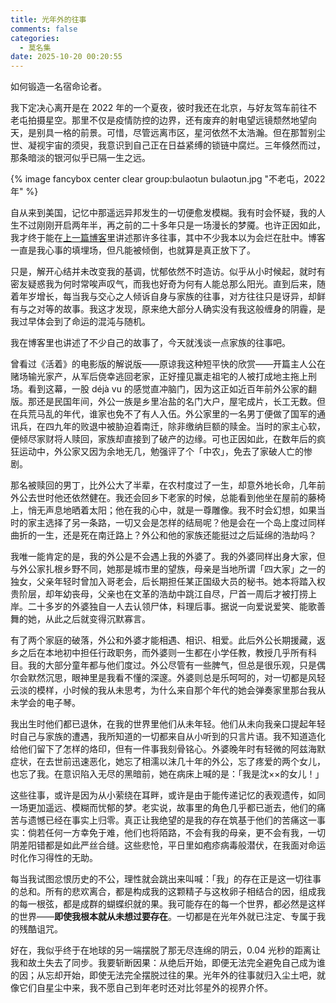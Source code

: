 ```yaml
---
title: 光年外的往事
comments: false
categories:
  - 莫名集
date: 2025-10-20 00:20:55
---
```


如何锻造一名宿命论者。

<!-- excerpt -->

我下定决心离开是在 2022 年的一个夏夜，彼时我还在北京，与好友驾车前往不老屯拍摄星空。那里不仅是疫情防控的边界，还有废弃的射电望远镜颓然地望向天，是别具一格的前景。可惜，尽管远离市区，星河依然不太浩瀚。但在那暂别尘世、凝视宇宙的须臾，我意识到自己正在日益紧缚的锁链中腐烂。三年倏然而过，那条暗淡的银河似乎已隔一生之远。

{% image fancybox center clear group:bulaotun bulaotun.jpg "不老屯，2022 年" %}

自从来到美国，记忆中那遥远异邦发生的一切便愈发模糊。我有时会怀疑，我的人生不过刚刚开启两年半，再之前的二十多年只是一场漫长的梦魇。也许正因如此，我才终于能在[上一篇博客](https://blog.moy.cat/2025/05/25/%E5%8F%8D%E5%87%BA%E7%94%9F%E4%B8%BB%E4%B9%89/)里讲述那许多往事，其中不少我本以为会烂在肚中。博客一直是我心事的填埋场，但凡能被倾倒，也就算是真正放下了。

只是，解开心结并未改变我的基调，忧郁依然不时造访。似乎从小时候起，就时有密友疑惑我为何时常唉声叹气，而我也好奇为何有人能总那么阳光。直到后来，随着年岁增长，每当我与交心之人倾诉自身与家族的往事，对方往往只是讶异，却鲜有与之对等的故事。我这才发现，原来绝大部分人确实没有我这般缠身的阴霾，是我过早体会到了命运的混沌与随机。

我在博客里也讲述了不少自己的故事了，今天就浅谈一点家族的往事吧。

曾看过《活着》的电影版的解说版——原谅我这种短平快的欣赏——开篇主人公在赌场输光家产，从军后侥幸逃回老家，正好撞见赢走祖宅的人被打成地主拖上刑场。看到这幕，一股 déjà vu 的感觉直冲脑门，因为这正如近百年前外公家的翻版。那还是民国年间，外公一族是乡里冶盐的名门大户，屋宅成片，长工无数。但在兵荒马乱的年代，谁家也免不了有人入伍。外公家里的一名男丁便做了国军的通讯兵，在四九年的败退中被胁迫着南迁，除非缴纳巨额的赎金。当时的家主心软，便倾尽家财将人赎回，家族却直接到了破产的边缘。可也正因如此，在数年后的疯狂运动中，外公家又因为余地无几，勉强评了个「中农」，免去了家破人亡的惨剧。

那名被赎回的男丁，比外公大了半辈，在农村度过了一生，却意外地长命，几年前外公去世时他还依然健在。我还会回乡下老家的时候，总能看到他坐在屋前的藤椅上，悄无声息地晒着太阳；他在我的心中，就是一尊雕像。我不时会幻想，如果当时的家主选择了另一条路，一切又会是怎样的结局呢？他是会在一个岛上度过同样曲折的一生，还是死在南迁路上？外公和他的家族还能挺过之后延绵的浩劫吗？

我唯一能肯定的是，我的外公是不会遇上我的外婆了。我的外婆同样出身大家，但与外公家扎根乡野不同，她那是城市里的望族，母亲是当地所谓「四大家」之一的独女，父亲年轻时曾加入哥老会，后长期担任某正国级大员的秘书。她本将踏入权贵阶层，却年幼丧母，父亲也在文革的浩劫中跳江自尽，尸首一周后才被打捞上岸。二十多岁的外婆独自一人去认领尸体，料理后事。据说一向爱说爱笑、能歌善舞的她，从此之后就变得沉默寡言。

有了两个家庭的破落，外公和外婆才能相遇、相识、相爱。此后外公长期援藏，返乡之后在本地初中担任行政职务，而外婆则一生都在小学任教，教授几乎所有科目。我的大部分童年都与他们度过。外公尽管有一些脾气，但总是很乐观，只是偶尔会默然沉思，眼神里是我看不懂的深邃。外婆则总是乐呵呵的，对一切都是风轻云淡的模样，小时候的我从未思考，为什么来自那个年代的她会弹奏家里那台我从未学会的电子琴。

我出生时他们都已退休，在我的世界里他们从未年轻。他们从未向我亲口提起年轻时自己与家族的遭遇，我所知道的一切都来自从小听到的只言片语。我不知道造化给他们留下了怎样的烙印，但有一件事我刻骨铭心。外婆晚年时有轻微的阿兹海默症状，在去世前迅速恶化，她忘了相濡以沫几十年的外公，忘了疼爱的两个女儿，也忘了我。在意识陷入无尽的黑暗前，她在病床上喊的是：「我是沈××的女儿！」

这些往事，或许是因为从小萦绕在耳畔，或许是由于能传递记忆的表观遗传，如同一场更加遥远、模糊而忧郁的梦。老实说，故事里的角色几乎都已逝去，他们的痛苦与遗憾已经在事实上归零。真正让我绝望的是我的存在筑基于他们的苦痛这一事实：倘若任何一方幸免于难，他们也将陌路，不会有我的母亲，更不会有我，一切阴差阳错都是如此严丝合缝。这些悲怆，平日里如疱疹病毒般潜伏，在我面对命运时化作习得性的无助。

每当我试图忿恨历史的不公，理性就会跳出来叫喊：「我」的存在正是这一切往事的总和。所有的悲欢离合，都是构成我的这颗精子与这枚卵子相结合的因，组成我的每一根弦，都是成群的蝴蝶织就的果。我可能存在的每一个世界，都必然是这样的世界——**即使我根本就从未想过要存在**。一切都是在光年外就已注定、专属于我的残酷诅咒。

好在，我似乎终于在地球的另一端摆脱了那无尽连绵的阴云，0.04 光秒的距离让我和故土失去了同步。我要斩断因果：从绝后开始，即便无法完全避免自己成为谁的因；从忘却开始，即使无法完全摆脱过往的果。光年外的往事就归入尘土吧，就像它们自星尘中来，我不愿自己到年老时还对比邻星外的视界介怀。